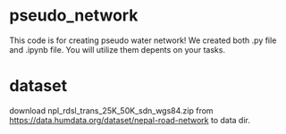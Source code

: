 # pseudo_network
This code is for creating pseudo water network!
We created both .py file and .ipynb file. You will utilize them depents on your tasks.

# dataset
download npl_rdsl_trans_25K_50K_sdn_wgs84.zip from https://data.humdata.org/dataset/nepal-road-network to data dir.
